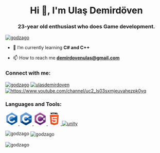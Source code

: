 <h1 align="center">Hi 👋, I'm Ulaş Demirdöven</h1>
<h3 align="center">23-year old enthusiast who does Game development.</h3>

<p align="left"> <a href="https://github.com/ryo-ma/github-profile-trophy"><img src="https://github-profile-trophy.vercel.app/?username=godzago" alt="godzago" /></a> </p>

- 🌱 I’m currently learning **C# and C++**

- 📫 How to reach me **demirdovenulas@gmail.com**

<h3 align="left">Connect with me:</h3>
<p align="left">
<a href="https://twitter.com/godzago" target="blank"><img align="center" src="https://raw.githubusercontent.com/rahuldkjain/github-profile-readme-generator/master/src/images/icons/Social/twitter.svg" alt="godzago" height="30" width="40" /></a>
<a href="https://linkedin.com/in/ulasdemirdoven" target="blank"><img align="center" src="https://raw.githubusercontent.com/rahuldkjain/github-profile-readme-generator/master/src/images/icons/Social/linked-in-alt.svg" alt="ulasdemirdoven" height="30" width="40" /></a>
<a href="https://www.youtube.com/c/https://www.youtube.com/channel/uc2_ls03sxmjeuvahezpk0yq" target="blank"><img align="center" src="https://raw.githubusercontent.com/rahuldkjain/github-profile-readme-generator/master/src/images/icons/Social/youtube.svg" alt="https://www.youtube.com/channel/uc2_ls03sxmjeuvahezpk0yq" height="30" width="40" /></a>
</p>

<h3 align="left">Languages and Tools:</h3>
<p align="left"> <a href="https://www.cprogramming.com/" target="_blank" rel="noreferrer"> <img src="https://raw.githubusercontent.com/devicons/devicon/master/icons/c/c-original.svg" alt="c" width="40" height="40"/> </a> <a href="https://www.w3schools.com/cpp/" target="_blank" rel="noreferrer"> <img src="https://raw.githubusercontent.com/devicons/devicon/master/icons/cplusplus/cplusplus-original.svg" alt="cplusplus" width="40" height="40"/> </a> <a href="https://www.w3schools.com/cs/" target="_blank" rel="noreferrer"> <img src="https://raw.githubusercontent.com/devicons/devicon/master/icons/csharp/csharp-original.svg" alt="csharp" width="40" height="40"/> </a> <a href="https://www.w3.org/html/" target="_blank" rel="noreferrer"> <img src="https://raw.githubusercontent.com/devicons/devicon/master/icons/html5/html5-original-wordmark.svg" alt="html5" width="40" height="40"/> </a> <a href="https://unity.com/" target="_blank" rel="noreferrer"> <img src="https://www.vectorlogo.zone/logos/unity3d/unity3d-icon.svg" alt="unity" width="40" height="40"/> </a> </p>

<p><img align="left" src="https://github-readme-stats.vercel.app/api/top-langs?username=godzago&show_icons=true&locale=en&layout=compact" alt="godzago" /></p>

<p>&nbsp;<img align="center" src="https://github-readme-stats.vercel.app/api?username=godzago&show_icons=true&locale=en" alt="godzago" /></p>

<p><img align="center" src="https://github-readme-streak-stats.herokuapp.com/?user=godzago&" alt="godzago" /></p>
